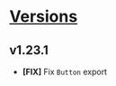 # [Versions](https://github.com/Tracktor/design-system/releases)

## v1.23.1
- **[FIX]** Fix `Button` export 
